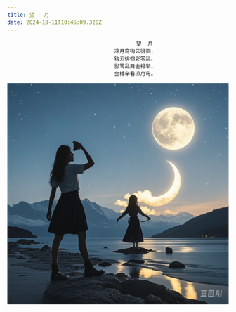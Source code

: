 ```yaml
---
title: 望 · 月
date: 2024-10-11T10:46:09.328Z
---
```




                                             望  月
                                      凉月弯钩云徘徊，  
                                      钩云徘徊影零乱。  
                                      影零乱舞金樽举，   
                                      金樽举看凉月弯。 

![望月诗绘图.jpeg](https://github.com/taylortaurus/tinymind-blog/blob/main/assets/images/2024-10-11/1728643557428.jpeg?raw=true)
 